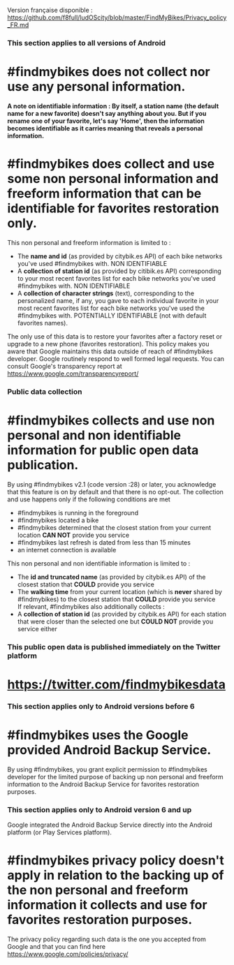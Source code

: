 Version française disponible : https://github.com/f8full/ludOScity/blob/master/FindMyBikes/Privacy_policy_FR.md

### This section applies to all versions of Android
# #findmybikes does not collect nor use any personal information.

**A note on identifiable information : By itself, a station name (the default name for a new favorite) doesn't say anything about you.
But if you rename one of your favorite, let's say 'Home',
then the information becomes identifiable as it carries meaning that reveals a personal information.**


# #findmybikes does collect and use some non personal information and freeform information that can be identifiable for favorites restoration only.
This non personal and freeform information is limited to :

- The **name and id** (as provided by citybik.es API) of each bike networks you've used #findmybikes with. NON IDENTIFIABLE
- A **collection of station id** (as provided by citibik.es API) corresponding to your most recent favorites list
for each bike networks you've used #findmybikes with. NON IDENTIFIABLE
- A **collection of character strings** (text), corresponding to the personalized name, if any, you gave to each individual favorite in your most recent favorites
list for each bike networks you've used the #findmybikes with. POTENTIALLY IDENTIFIABLE (not with default favorites names).

The only use of this data is to restore your favorites after a factory reset or upgrade to a new phone (favorites restoration). This policy makes you aware that Google maintains this data outside of reach
of #findmybikes developer. Google routinely respond to well formed legal requests. You can consult Google's transparency report at
https://www.google.com/transparencyreport/

### Public data collection

# #findmybikes collects and use non personal and non identifiable information for public open data publication.
By using #findmybikes v2.1 (code version :28) or later, you acknowledge that this feature is on by default and that there is no opt-out.
The collection and use happens only if the following conditions are met

- \#findmybikes is running in the foreground
- \#findmybikes located a bike
- \#findmybikes determined that the closest station from your current location **CAN NOT** provide you service
- \#findmybikes last refresh is dated from less than 15 minutes
- an internet connection is available

This non personal and non identifiable information is limited to :

- The **id and truncated name** (as provided by citybik.es API) of the closest station that **COULD** provide you service
- The **walking time** from your current location (which is **never** shared by #findmybikes) to the closest station that **COULD** provide you service
<br>If relevant, #findmybikes also additionally collects :
- A **collection of station id** (as provided by citybik.es API) for each station that were closer than the selected one but **COULD NOT** provide you service either

### This public open data is published immediately on the Twitter platform
# https://twitter.com/findmybikesdata



### This section applies only to Android versions before 6

# #findmybikes uses the Google provided Android Backup Service.
By using #findmybikes, you grant explicit permission to #findmybikes developer for the limited purpose
of backing up non personal and freeform information to the Android Backup Service for favorites restoration purposes.


### This section applies only to Android version 6 and up

Google integrated the Android Backup Service directly into the Android platform (or Play Services platform).
# #findmybikes privacy policy doesn't apply in relation to the backing up of the non personal and freeform information it collects and use for favorites restoration purposes.
The privacy policy regarding such data is the one you accepted from Google and that you can find here
https://www.google.com/policies/privacy/

